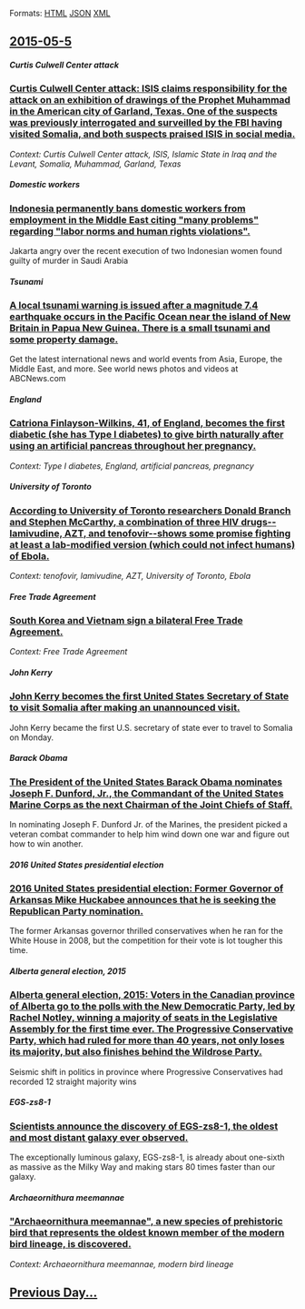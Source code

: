 
Formats: [HTML](2015/05/5/index.html)  [JSON](2015/05/5/index.json)  [XML](2015/05/5/index.xml)  

## [2015-05-5](/news/2015/05/5/index.md)

##### Curtis Culwell Center attack
### [Curtis Culwell Center attack: ISIS claims responsibility for the attack on an exhibition of drawings of the Prophet Muhammad in the American city of Garland, Texas. One of the suspects was previously interrogated and surveilled by the FBI having visited Somalia, and both suspects praised ISIS in social media. ](/news/2015/05/5/curtis-culwell-center-attack-isis-claims-responsibility-for-the-attack-on-an-exhibition-of-drawings-of-the-prophet-muhammad-in-the-american.md)
_Context: Curtis Culwell Center attack, ISIS, Islamic State in Iraq and the Levant, Somalia, Muhammad, Garland, Texas_

##### Domestic workers
### [Indonesia permanently bans domestic workers from employment in the Middle East citing "many problems" regarding "labor norms and human rights violations". ](/news/2015/05/5/indonesia-permanently-bans-domestic-workers-from-employment-in-the-middle-east-citing-many-problems-regarding-labor-norms-and-human-right.md)
Jakarta angry over the recent execution of two Indonesian women found guilty of murder in Saudi Arabia

##### Tsunami
### [A local tsunami warning is issued after a magnitude 7.4 earthquake occurs in the Pacific Ocean near the island of New Britain in Papua New Guinea. There is a small tsunami and some property damage. ](/news/2015/05/5/a-local-tsunami-warning-is-issued-after-a-magnitude-7-4-earthquake-occurs-in-the-pacific-ocean-near-the-island-of-new-britain-in-papua-new-g.md)
Get the latest international news and world events from Asia, Europe, the Middle East, and more. See world news photos and videos at ABCNews.com

##### England
### [Catriona Finlayson-Wilkins, 41, of England, becomes the first diabetic (she has Type I diabetes) to give birth naturally after using an artificial pancreas throughout her pregnancy. ](/news/2015/05/5/catriona-finlayson-wilkins-41-of-england-becomes-the-first-diabetic-she-has-type-i-diabetes-to-give-birth-naturally-after-using-an-arti.md)
_Context: Type I diabetes, England, artificial pancreas, pregnancy_

##### University of Toronto
### [According to University of Toronto researchers Donald Branch and Stephen McCarthy, a combination of three HIV drugs--lamivudine, AZT, and tenofovir--shows some promise fighting at least a lab-modified version (which could not infect humans) of Ebola. ](/news/2015/05/5/according-to-university-of-toronto-researchers-donald-branch-and-stephen-mccarthy-a-combination-of-three-hiv-drugsalamivudine-azt-and-t.md)
_Context: tenofovir, lamivudine, AZT, University of Toronto, Ebola_

##### Free Trade Agreement
### [South Korea and Vietnam sign a bilateral Free Trade Agreement. ](/news/2015/05/5/south-korea-and-vietnam-sign-a-bilateral-free-trade-agreement.md)
_Context: Free Trade Agreement_

##### John Kerry
### [John Kerry becomes the first United States Secretary of State to visit Somalia after making an unannounced visit. ](/news/2015/05/5/john-kerry-becomes-the-first-united-states-secretary-of-state-to-visit-somalia-after-making-an-unannounced-visit.md)
John Kerry became the first U.S. secretary of state ever to travel to Somalia on Monday.

##### Barack Obama
### [The President of the United States Barack Obama nominates Joseph F. Dunford, Jr., the Commandant of the United States Marine Corps as the next Chairman of the Joint Chiefs of Staff. ](/news/2015/05/5/the-president-of-the-united-states-barack-obama-nominates-joseph-f-dunford-jr-the-commandant-of-the-united-states-marine-corps-as-the-ne.md)
In nominating Joseph F. Dunford Jr. of the Marines, the president picked a veteran combat commander to help him wind down one war and figure out how to win another.

##### 2016 United States presidential election
### [2016 United States presidential election: Former Governor of Arkansas Mike Huckabee announces that he is seeking the Republican Party nomination. ](/news/2015/05/5/2016-united-states-presidential-election-former-governor-of-arkansas-mike-huckabee-announces-that-he-is-seeking-the-republican-party-nomina.md)
The former Arkansas governor thrilled conservatives when he ran for the White House in 2008, but the competition for their vote is lot tougher this time.

##### Alberta general election, 2015
### [Alberta general election, 2015: Voters in the Canadian province of Alberta go to the polls with the New Democratic Party, led by Rachel Notley, winning a majority of seats in the Legislative Assembly for the first time ever. The Progressive Conservative Party, which had ruled for more than 40 years, not only loses its majority, but also finishes behind the Wildrose Party. ](/news/2015/05/5/alberta-general-election-2015-voters-in-the-canadian-province-of-alberta-go-to-the-polls-with-the-new-democratic-party-led-by-rachel-notl.md)
Seismic shift in politics in province where Progressive Conservatives had recorded 12 straight majority wins

##### EGS-zs8-1
### [ Scientists announce the discovery of EGS-zs8-1, the oldest and most distant galaxy ever observed. ](/news/2015/05/5/scientists-announce-the-discovery-of-egs-zs8-1-the-oldest-and-most-distant-galaxy-ever-observed.md)
The exceptionally luminous galaxy, EGS-zs8-1, is already about one-sixth as massive as the Milky Way and making stars 80 times faster than our galaxy.

##### Archaeornithura meemannae
### [ "Archaeornithura meemannae", a new species of prehistoric bird that represents the oldest known member of the modern bird lineage, is discovered. ](/news/2015/05/5/archaeornithura-meemannae-a-new-species-of-prehistoric-bird-that-represents-the-oldest-known-member-of-the-modern-bird-lineage-is-disco.md)
_Context: Archaeornithura meemannae, modern bird lineage_

## [Previous Day...](/news/2015/05/4/index.md)


